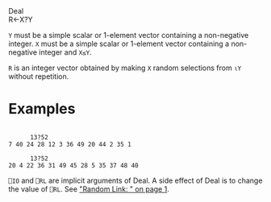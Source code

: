 <div class="heading">
  <div class="name">Deal</div>
  <div class="command">R←X?Y</div>
</div>

`Y` must be a simple scalar or 1-element vector containing a non-negative integer. `X` must be a simple scalar or 1-element vector containing a non-negative integer and `X≤Y`.

`R` is an integer  vector obtained by making `X` random selections from `⍳Y` without repetition.

# Examples
```apl

      13?52
7 40 24 28 12 3 36 49 20 44 2 35 1

      13?52
20 4 22 36 31 49 45 28 5 35 37 48 40
```

`⎕IO` and `⎕RL` are implicit arguments of Deal. A side effect of Deal is to change the value of `⎕RL`. See ["Random Link: " on page 1](/system-functions/rl.md#RandomLink:).
